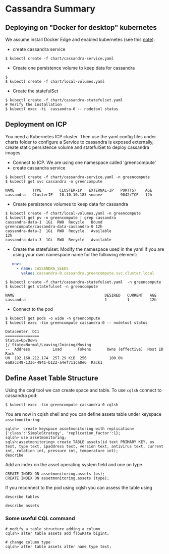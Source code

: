 # Cassandra Summary

## Deploying on "Docker for desktop" kubernetes
We assume install Docker Edge and enabled kubernetes (see this [note](https://docs.docker.com/docker-for-mac/kubernetes/)).
* create cassandra service
```
$ kubectl create -f chart/cassandra-service.yaml
```
* Create one persistence volume to keep data for cassandra
```
$
$ kubectl create -f chart/local-volumes.yaml
```
* Create the statefulSet
```
$ kubectl create -f chart/cassandra-statefulset.yaml
# Verify the installation
$ kubectl exec -ti  cassandra-0 -- nodetool status
```

## Deployment on ICP
You need a Kubernetes ICP cluster. Then use the yaml config files under charts folder to configure a Service to cassandra is exposed externally, create static persistence volume and statefulSet to deploy cassandra images.
* Connect to ICP.
We are using one namespace called 'greencompute'
* create cassandra service
```
$ kubectl create -f chart/cassandra-service.yaml -n greencompute
$ kubectl get svc cassandra -n greencompute

NAME        TYPE        CLUSTER-IP   EXTERNAL-IP   PORT(S)    AGE
cassandra   ClusterIP   10.10.10.185 <none>        9042/TCP   12h
```
* Create persistence volumes to keep data for cassandra
```
$ kubectl create -f chart/local-volumes.yaml -n greencompute
$ kubectl get pv -n greencompute | grep cassandra
cassandra-data-1  1Gi  RWO  Recycle   Bound       greencompute/cassandra-data-cassandra-0 12h
cassandra-data-2  1Gi  RWO  Recycle   Available                                           12h
cassandra-data-3  1Gi  RWO  Recycle   Available    
```
* Create the statefulset:
Modify the namespace used in the yaml if you are using your own namespace name for the following element:
```yaml
   env:
     - name: CASSANDRA_SEEDS
       value: cassandra-0.cassandra.greencompute.svc.cluster.local
```


```
$ kubectl create -f chart/cassandra-statefulset.yaml  -n greencompute
$ kubectl get statefulset -n greencompute

NAME                                        DESIRED   CURRENT   AGE
cassandra                                   1         1         12h
```
* Connect to the pod
```
$ kubectl get pods -o wide -n greencompute
$ kubectl exec -tin greencompute cassandra-0 -- nodetool status

Datacenter: DC1
===============
Status=Up/Down
|/ State=Normal/Leaving/Joining/Moving
--  Address          Load       Tokens       Owns (effective)  Host ID                               Rack
UN  192.168.212.174  257.29 KiB  256          100.0%            ea8acc49-1336-4941-b122-a4ef711ca0e6  Rack1
```

## Define Asset Table Structure
Using the csql tool we can create space and table. To use `cqlsh` connect to cassandra pod:
```
$ kubectl exec -tin greencompute cassandra-0 cqlsh
```
You are now in cqlsh shell and you can define assets table under keyspace `assetmonitoring`:

```
sqlsh>  create keyspace assetmonitoring with replication={'class':'SimpleStrategy', 'replication_factor':1};
sqlsh> use assetmonitoring;
sqlsh:assetmonitoring> create TABLE assets(id text PRIMARY KEY, os text, type text, ipaddress text, version text, antivirus text, current int, rotation int, pressure int, temperature int);
describe
```
Add an index on the asset operating system field and one on type.
```
CREATE INDEX ON assetmonitoring.assets (os);
CREATE INDEX ON assetmonitoring.assets (type);
```

If you reconnect to the pod using cqlsh you can assess the table using
```
describe tables

describe assets
```

### Some useful CQL command
```
# modify a table structure adding a column
cqlsh> alter table assets add flowRate bigint;

# change column type
cqlsh> alter table assets alter name type text;
```
